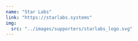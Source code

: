 ```yaml
---
name: "Star Labs"
link: "https://starlabs.systems"
img:
  src: "../images/supporters/starlabs_logo.svg"
---
```

